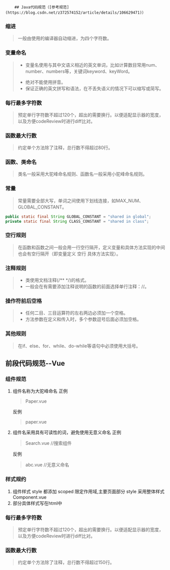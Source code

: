         ## Java代码规范（[参考规范](https://blog.csdn.net/z372574152/article/details/106629471)）

### 缩进

> 一般由使用的编译器自动缩进，为四个字符数。

### 变量命名

> * 变量名使用与其中文语义相近的英文单词，比如计算数目常用num、number、numbers等，关键词keyword、keyWord。
>
> - 绝对不能使用拼音。
> - 保证正确的英文拼写和语法，在不丢失语义的情况下可以缩写或简写。

### 每行最多字符数

> 预定单行字符数不超过120个，超出的需要换行。以便适配显示器的宽度，以及方便codeReview时进行diff比对。

### 函数最大行数

> 约定单个方法除了注释，总行数不得超过80行。

### 函数、类命名

> 类名一般采用大驼峰命名规则、函数名一般采用小驼峰命名规则。

### 常量

> 常量需要全部大写，单词之间使用下划线连接，如MAX_NUM、GLOBAL_CONSTANT。

```java
public static final String GLOBAL_CONSTANT = "shared in global";
private static final String CLASS_CONSTANT = "shared in class";
```

### 空行规则

> 在函数和函数之间一般会用一行空行隔开，定义变量和具体方法实现的中间也会有空行隔开（即变量定义 空行 具体方法实现）。

### 注释规则

> * 类使用文档注释(/** */)的格式。
> * 一般会在有需要添加注释说明的函数的前面选择单行注释：//。

### 操作符前后空格

> * 任何二目、三目运算符的左右两边必须加一个空格。
> * 方法参数在定义和传入时，多个参数逗号后面必须加空格。

### 其他规则

> 在if、else、for、while、do-while等语句中必须使用大括号。


## 前段代码规范--Vue
### 组件规范
1. 组件名称为大驼峰命名
    正例  
    >Paper.vue
    
    反例
    
    >paper.vue
2. 组件名采用具有可读性的词，避免使用无意义命名
    正例  
    >Search.vue //搜索组件
    
    反例
    
    > abc.vue  //无意义命名
### 样式规约
1. 组件样式 style 都添加 scoped 限定作用域,主要页面部分 style 采用整体样式
    Component.vue
2. 部分具体样式写在html中

### 每行最多字符数

> 预定单行字符数不超过120个，超出的需要换行。以便适配显示器的宽度，以及方便codeReview时进行diff比对。

### 函数最大行数

> 约定单个方法除了注释，总行数不得超过150行。





